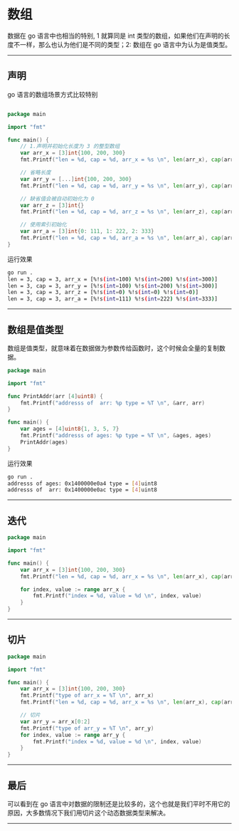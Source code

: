 # 数组
数据在 go 语言中也相当的特别, 1 就算同是 int 类型的数组，如果他们在声明的长度不一样，那么也认为他们是不同的类型；2: 数组在 go 语言中为认为是值类型。

---

## 声明
go 语言的数组场景方式比较特别
```go

package main

import "fmt"

func main() {
	// 1.声明并初始化长度为 3 的整型数组
	var arr_x = [3]int{100, 200, 300}
	fmt.Printf("len = %d, cap = %d, arr_x = %s \n", len(arr_x), cap(arr_x), arr_x)

	// 省略长度
	var arr_y = [...]int{100, 200, 300}
	fmt.Printf("len = %d, cap = %d, arr_y = %s \n", len(arr_y), cap(arr_y), arr_y)

	// 缺省值会被自动初始化为 0
	var arr_z = [3]int{}
	fmt.Printf("len = %d, cap = %d, arr_z = %s \n", len(arr_z), cap(arr_z), arr_z)

	// 使用索引初始化
	var arr_a = [3]int{0: 111, 1: 222, 2: 333}
	fmt.Printf("len = %d, cap = %d, arr_a = %s \n", len(arr_a), cap(arr_a), arr_a)
}
```
运行效果
```bash
go run .
len = 3, cap = 3, arr_x = [%!s(int=100) %!s(int=200) %!s(int=300)] 
len = 3, cap = 3, arr_y = [%!s(int=100) %!s(int=200) %!s(int=300)] 
len = 3, cap = 3, arr_z = [%!s(int=0) %!s(int=0) %!s(int=0)] 
len = 3, cap = 3, arr_a = [%!s(int=111) %!s(int=222) %!s(int=333)]
```
---

## 数组是值类型
数组是值类型，就意味着在数据做为参数传给函数时，这个时候会全量的复制数据。
```go
package main

import "fmt"

func PrintAddr(arr [4]uint8) {
	fmt.Printf("addresss of  arr: %p type = %T \n", &arr, arr)
}

func main() {
	var ages = [4]uint8{1, 3, 5, 7}
	fmt.Printf("addresss of ages: %p type = %T \n", &ages, ages)
	PrintAddr(ages)
}
```
运行效果
```bash
go run .
addresss of ages: 0x1400000e0a4 type = [4]uint8 
addresss of  arr: 0x1400000e0ac type = [4]uint8 
```
---

## 迭代
```go
package main

import "fmt"

func main() {
	var arr_x = [3]int{100, 200, 300}
	fmt.Printf("len = %d, cap = %d, arr_x = %s \n", len(arr_x), cap(arr_x), arr_x)

	for index, value := range arr_x {
		fmt.Printf("index = %d, value = %d \n", index, value)
	}
}

```

---

## 切片
```go
package main

import "fmt"

func main() {
	var arr_x = [3]int{100, 200, 300}
	fmt.Printf("type of arr_x = %T \n", arr_x)
	fmt.Printf("len = %d, cap = %d, arr_x = %s \n", len(arr_x), cap(arr_x), arr_x)

	// 切片
	var arr_y = arr_x[0:2]
	fmt.Printf("type of arr_y = %T \n", arr_y)
	for index, value := range arr_y {
		fmt.Printf("index = %d, value = %d \n", index, value)
	}
}
```

---

## 最后

可以看到在 go 语言中对数据的限制还是比较多的，这个也就是我们平时不用它的原因，大多数情况下我们用切片这个动态数据类型来解决。

---